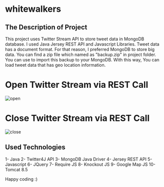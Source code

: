 # whitewalkers

## The Description of Project

This project uses Twitter Stream API to store tweet data in MongoDB database. I used Java Jersey REST API and Javascript Libraries. Tweet data has a document format. For that reason, I preferred MongoDB to store big data. You can find a zip file which named as "backup.zip" in project folder. You can use to import this backup to your MongoDB. With this way, You can load tweet data that has geo location information.

# Open Twitter Stream via REST Call

![open](https://cloud.githubusercontent.com/assets/2838457/24195388/29b1920c-0f02-11e7-84be-13e03c184c15.png)

# Close Twitter Stream via REST Call

![close](https://cloud.githubusercontent.com/assets/2838457/24195469/8fae1a94-0f02-11e7-9d7b-f30fe4215f0d.png)


## Used Technologies 

1- Java
2- Twitter4J API
3- MongoDB Java Driver
4- Jersey REST API
5- Javascript
6- JQuery
7- Require JS
8- Knockout JS
9- Google Map JS
10- Tomcat 8.5

Happy coding :)
